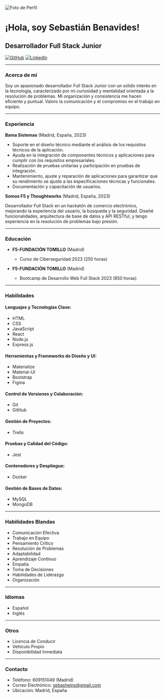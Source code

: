 ![Foto de Perfil](enlace_a_tu_imagen_de_perfil)

# ¡Hola, soy Sebastián Benavides!

## Desarrollador Full Stack Junior

[![GitHub](enlace_a_tu_perfil_de_GitHub)](https://github.com/sebasbh)
[![LinkedIn](enlace_a_tu_perfil_de_LinkedIn)](https://www.linkedin.com/in/sebastian-benavides-heins/)

---

### Acerca de mí
Soy un apasionado desarrollador Full Stack Junior con un sólido interés en la tecnología, caracterizado por mi curiosidad y mentalidad orientada a la resolución de problemas. Mi organización y consistencia me hacen eficiente y puntual. Valoro la comunicación y el compromiso en el trabajo en equipo.

---

### Experiencia

**Bama Sistemas** (Madrid, España, 2023)

- Soporte en el diseño técnico mediante el análisis de los requisitos técnicos de la aplicación.
- Ayuda en la integración de componentes técnicos y aplicaciones para cumplir con los requisitos empresariales.
- Realización de pruebas unitarias y participación en pruebas de integración.
- Mantenimiento, ajuste y reparación de aplicaciones para garantizar que su rendimiento se ajuste a las especificaciones técnicas y funcionales.
- Documentación y capacitación de usuarios.

**Somos F5 y Thoughtworks** (Madrid, España, 2023)

Desarrollador Full Stack en un hackatón de comercio electrónico, mejorando la experiencia del usuario, la búsqueda y la seguridad. Diseñé funcionalidades, arquitectura de base de datos y API RESTful, y tengo experiencia en la resolución de problemas bajo presión.

---

### Educación

- **F5-FUNDACIÓN TOMILLO** (Madrid)
  - Curso de Ciberseguridad 2023 (250 horas)

- **F5-FUNDACIÓN TOMILLO** (Madrid)
  - Bootcamp de Desarrollo Web Full Stack 2023 (850 horas)

---

### Habilidades

#### Lenguajes y Tecnologías Clave:

- HTML
- CSS
- JavaScript
- React
- Node.js
- Express.js

#### Herramientas y Frameworks de Diseño y UI:

- Materialize
- Material-UI
- Bootstrap
- Figma

#### Control de Versiones y Colaboración:

- Git
- GitHub

#### Gestión de Proyectos:

- Trello

#### Pruebas y Calidad del Código:

- Jest

#### Contenedores y Despliegue:

- Docker

#### Gestión de Bases de Datos:

- MySQL
- MongoDB

---

### Habilidades Blandas

- Comunicación Efectiva
- Trabajo en Equipo
- Pensamiento Crítico
- Resolución de Problemas
- Adaptabilidad
- Aprendizaje Continuo
- Empatía
- Toma de Decisiones
- Habilidades de Liderazgo
- Organización

---

### Idiomas

- Español
- Inglés

---

### Otros

- Licencia de Conducir
- Vehículo Propio
- Disponibilidad Inmediata

---

### Contacto

- Teléfono: 609151049 (Madrid)
- Correo Electrónico: sebasheins@gmail.com
- Ubicación: Madrid, España

